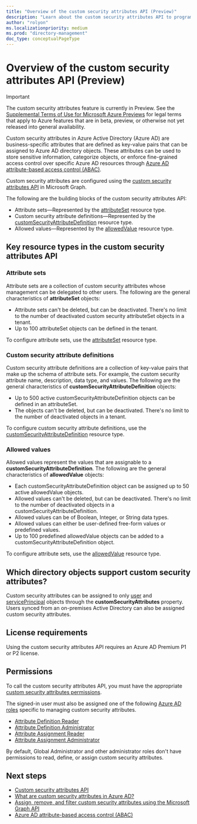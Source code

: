 ```yaml
---
title: "Overview of the custom security attributes API (Preview)"
description: "Learn about the custom security attributes API to programmatically define and assign your own business-specific attributes to Azure AD objects."
author: "rolyon"
ms.localizationpriority: medium
ms.prod: "directory-management"
doc_type: conceptualPageType
---
```


# Overview of the custom security attributes API (Preview)

> [!IMPORTANT]
> The custom security attributes feature is currently in Preview. See the [Supplemental Terms of Use for Microsoft Azure Previews](https://azure.microsoft.com/support/legal/preview-supplemental-terms/) for legal terms that apply to Azure features that are in beta, preview, or otherwise not yet released into general availability.

Custom security attributes in Azure Active Directory (Azure AD) are business-specific attributes that are defined as key-value pairs that can be assigned to Azure AD directory objects. These attributes can be used to store sensitive information, categorize objects, or enforce fine-grained access control over specific Azure AD resources through [Azure AD attribute-based access control (ABAC)]().

Custom security attributes are configured using the [custom security attributes API](/graph/api/resources/customsecurityattributedefinition) in Microsoft Graph.

The following are the building blocks of the custom security attributes API:
+ Attribute sets—Represented by the [attributeSet](attributeset.md) resource type.
+ Custom security attribute definitions—Represented by the [customSecurityAttributeDefinition](customsecurityattributedefinition.md) resource type.
+ Allowed values—Represented by the [allowedValue](allowedvalue.md) resource type.

## Key resource types in the custom security attributes API

### Attribute sets

Attribute sets are a collection of custom security attributes whose management can be delegated to other users. The following are the general characteristics of **attributeSet** objects:

+ Attribute sets can't be deleted, but can be deactivated. There's no limit to the number of deactivated custom security attributeSet objects in a tenant.
+ Up to 100 attributeSet objects can be defined in the tenant.

To configure attribute sets, use the [attributeSet](attributeset.md) resource type.
 
### Custom security attribute definitions

Custom security attribute definitions are a collection of key-value pairs that make up the schema of attribute sets. For example, the custom security attribute name, description, data type, and values. The following are the general characteristics of **customSecurityAttributeDefinition** objects:

+ Up to 500 active customSecurityAttributeDefinition objects can be defined in an attributeSet.
+ The objects can't be deleted, but can be deactivated. There's no limit to the number of deactivated objects in a tenant.

To configure custom security attribute definitions, use the [customSecurityAttributeDefinition](customsecurityattributedefinition.md) resource type.

### Allowed values

Allowed values represent the values that are assignable to a **customSecurityAttributeDefinition**. The following are the general characteristics of **allowedValue** objects:

+ Each customSecurityAttributeDefinition object can be assigned up to 50 active allowedValue objects.
+ Allowed values can't be deleted, but can be deactivated. There's no limit to the number of deactivated objects in a customSecurityAttributeDefinition.
+ Allowed values can be of Boolean, Integer, or String data types.
+ Allowed values can either be user-defined free-form values or predefined values.
+ Up to 100 predefined allowedValue objects can be added to a customSecurityAttributeDefinition object.

To configure attribute sets, use the [allowedValue](allowedvalue.md) resource type.

## Which directory objects support custom security attributes?

Custom security attributes can be assigned to only [user](user.md) and [servicePrincipal](serviceprincipal.md) objects through the **customSecurityAttributes** property. Users synced from an on-premises Active Directory can also be assigned custom security attributes.

## License requirements

Using the custom security attributes API requires an Azure AD Premium P1 or P2 license.

## Permissions

To call the custom security attributes API, you must have the appropriate [custom security attributes permissions](/graph/permissions-reference#custom-security-attributes-permissions).

The signed-in user must also be assigned one of the following [Azure AD roles](/azure/active-directory/roles/permissions-reference) specific to managing custom security attributes.

+ [Attribute Definition Reader](/azure/active-directory/roles/permissions-reference#attribute-definition-reader)
+ [Attribute Definition Administrator](/azure/active-directory/roles/permissions-reference#attribute-definition-administrator)
+ [Attribute Assignment Reader](/azure/active-directory/roles/permissions-reference#attribute-assignment-reader)
+ [Attribute Assignment Administrator](/azure/active-directory/roles/permissions-reference#attribute-assignment-administrator)

By default, Global Administrator and other administrator roles don't have permissions to read, define, or assign custom security attributes.

## Next steps

+ [Custom security attributes API](/graph/api/resources/customsecurityattributedefinition)
+ [What are custom security attributes in Azure AD?](/azure/active-directory/fundamentals/custom-security-attributes-overview)
+ [Assign, remove, and filter custom security attributes using the Microsoft Graph API](/graph/howto-customsecurityattributes)
+ [Azure AD attribute-based access control (ABAC)]()